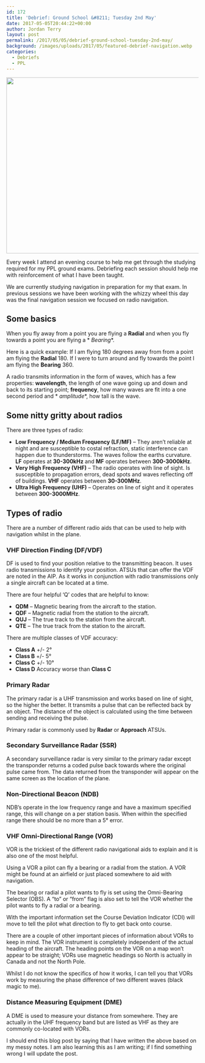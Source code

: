 ```yaml
---
id: 172
title: 'Debrief: Ground School &#8211; Tuesday 2nd May'
date: 2017-05-05T20:44:22+00:00
author: Jordan Terry
layout: post
permalink: /2017/05/05/debrief-ground-school-tuesday-2nd-may/
background: /images/uploads/2017/05/featured-debrief-navigation.webp
categories:
  - Debriefs
  - PPL
---
```


<img loading="lazy" class="alignnone size-large wp-image-174" src="{{ site.baseurl }}/images/uploads/2017/05/featured-debrief-navigation-1024x461.webp" alt="" width="1024" height="461" srcset="{{ site.baseurl }}/images/uploads/2017/05/featured-debrief-navigation-1024x461.webp 1024w, {{ site.baseurl }}/images/uploads/2017/05/featured-debrief-navigation-300x135.webp 300w, {{ site.baseurl }}/images/uploads/2017/05/featured-debrief-navigation-768x346.webp 768w, {{ site.baseurl }}/images/uploads/2017/05/featured-debrief-navigation.webp 2000w" sizes="(max-width: 1024px) 100vw, 1024px" />

Every week I attend an evening course to help me get through the studying required for my PPL ground exams. Debriefing
each session should help me with reinforcement of what I have been taught.

We are currently studying navigation in preparation for my that exam. In previous sessions we have been working with the
whizzy wheel this day was the final navigation session we focused on radio navigation.

## Some basics

When you fly away from a point you are flying a **Radial**&nbsp;and when you fly towards a point you are flying a *
*Bearing**.

Here is a quick example: If I am flying 180 degrees away from from a point am flying the **Radial** 180. If I were to
turn around and fly towards the point I am flying the **Bearing** 360.

A radio transmits information in the form of waves, which has a few properties: **wavelength**, the length of one wave
going up and down and back to its starting point; **frequency**, how many waves are fit into a one second period and *
*amplitude**, how tall is the wave.

## Some nitty gritty about radios

There are three types of radio:

* **Low Frequency / Medium Frequency (LF/MF)**&nbsp;&#8211; They aren’t reliable at night and are susceptible to costal
  refraction, static interference can happen due to thunderstorms. The waves follow the earths curvature. **LF**
  operates at **30-300kHz**&nbsp;and **MF**&nbsp;operates between **300-3000kHz**.
* **Very High Frequency (VHF)**&nbsp;&#8211; The radio operates with line of sight. Is susceptible to propagation
  errors, dead spots and waves reflecting off of buildings. **VHF**&nbsp;operates between **30-300MHz**.
* **Ultra High Frequency (UHF)**&nbsp;&#8211; Operates on line of sight and it operates between **300-3000MHz**.

## Types of radio

There are a number of different radio aids that can be used to help with navigation whilst in the plane.

### VHF Direction Finding (DF/VDF)

DF is used to find your position relative to the transmitting beacon. It uses radio transmissions to identify your
position. ATSUs that can offer the VDF are noted in the AIP. As it works in conjunction with radio transmissions only a
single aircraft can be located at a time.

There are four helpful ‘Q’ codes that are helpful to know:

* **QDM**&nbsp;&#8211; Magnetic bearing from the aircraft to the station.
* **QDF**&nbsp;&#8211; Magnetic radial from the station to the aircraft.
* **QUJ**&nbsp;&#8211; The true track to the station from the aircraft.
* **QTE**&nbsp;&#8211; The true track from the station to the aircraft.

There are multiple classes of VDF accuracy:

* **Class A**&nbsp;+/- 2°
* **Class B**&nbsp;+/- 5°
* **Class C**&nbsp;+/- 10°
* **Class D**&nbsp;Accuracy worse than **Class C**

### Primary Radar

The primary radar is a UHF transmission and works based on line of sight, so the higher the better. It transmits a pulse
that can be reflected back by an object. The distance of the object is calculated using the time between sending and
receiving the pulse.

Primary radar is commonly used by **Radar**&nbsp;or **Approach**&nbsp;ATSUs.

### Secondary Surveillance Radar (SSR)

A secondary surveillance radar is very similar to the primary radar except the transponder returns a coded pulse back
towards where the original pulse came from. The data returned from the transponder will appear on the same screen as the
location of the plane.

### Non-Directional Beacon (NDB)

NDB’s operate in the low frequency range and have a maximum specified range, this will change on a per station basis.
When within the specified range there should be no more than a 5° error.

### VHF Omni-Directional Range (VOR)

VOR is the trickiest of the different radio navigational aids to explain and it is also one of the most helpful.

Using a VOR a pilot can fly a bearing or a radial from the station. A VOR might be found at an airfield or just placed
somewhere to aid with navigation.

The bearing or radial a pilot wants to fly is set using the Omni-Bearing Selector (OBS). A “to” or “from” flag is also
set to tell the VOR whether the pilot wants to fly a radial or a bearing.

With the important information set the Course Deviation Indicator (CDI) will move to tell the pilot what direction to
fly to get back onto course.

There are a couple of other important pieces of information about VORs to keep in mind. The VOR instrument is completely
independent of the actual heading of the aircraft. The heading points on the VOR on a map won’t appear to be straight;
VORs use magnetic headings so North is actually in Canada and not the North Pole.

Whilst I do not know the specifics of how it works, I can tell you that VORs work by measuring the phase difference of
two different waves (black magic to me).

### Distance Measuring Equipment (DME)

A DME is used to measure your distance from somewhere. They are actually in the UHF frequency band but are listed as VHF
as they are commonly co-located with VORs.

I should end this blog post by saying that I have written the above based on my messy notes. I am also learning this as
I am writing; if I find something wrong I will update the post.